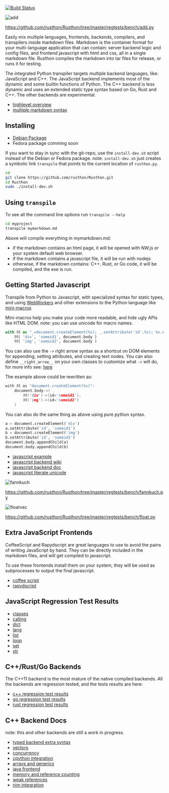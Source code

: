 [![Build Status](https://travis-ci.org/rusthon/Rusthon.svg)](https://travis-ci.org/rusthon/Rusthon)

![add](https://github.com/rusthon/Rusthon/tree/master/regtests/bench/add.py.png)

https://github.com/rusthon/Rusthon/tree/master/regtests/bench/add.py


Easily mix multiple languages, frontends, backends, compilers, and transpilers inside markdown files.
Markdown is the container format for your multi-language application that can contain: server backend logic and config files,
and frontend javascript with html and css, all in a single markdown file.
Rusthon compiles the markdown into tar files for release, or runs it for testing.

The integrated Python transpiler targets multiple backend languages, like: JavaScript and C++.
The JavaScript backend implements most of the dynamic and some builtin functions of Python.
The C++ backend is less dynamic and uses an extended static type syntax based on Go, Rust and C++.
The other backends are experimental.

* [highlevel overview](http://rusthon-lang.blogspot.com/2015/06/rusthon-overview.html)
* [multiple markdown syntax](https://github.com/rusthon/Rusthon/wiki/Multiple-Markdowns)

Installing
----------

* [Debian Package](https://github.com/rusthon/Rusthon/releases/download/0.9.9n/rusthon_0.9.2_all.deb)
* Fedora package comming soon

If you want to stay in sync with the git-repo, use the `install-dev.sh` script instead of the Debian or Fedora package. note: `install-dev.sh` just creates a symbolic link `transpile` that points to the current location of `rusthon.py`.


```bash
cd
git clone https://github.com/rusthon/Rusthon.git
cd Rusthon
sudo ./install-dev.sh
```


Using `transpile`
-----------------
To see all the command line options run `transpile --help`

```bash
cd myproject
transpile mymarkdown.md
```

Above will compile everything in mymarkdown.md:
* if the markdown contains an html page, it will be opened with NW.js or your system default web browser.
* if the markdown contains a javascript file, it will be run with nodejs
* otherwise, if the markdown contains: C++, Rust, or Go code, it will be compiled, and the exe is run.


Getting Started Javascript
-----------------

Transpile from Python to Javascript, with specialized syntax for static types, and using [WebWorkers](https://github.com/rusthon/Rusthon/wiki/WebWorker-Syntax) and other extensions to the Python language like [mini-macros](https://github.com/rusthon/Rusthon/wiki/Macro-Functions)

Mini-macros help you make your code more readable, and hide ugly APIs like HTML DOM.
note: you can use unicode for macro names.
```python
with 𝕄 as "_=document.createElement(%s); _.setAttribute('id',%s); %s.appendChild(_)":
    𝕄( 'div', 'someid1', document.body )
    𝕄( 'img', 'someid2', document.body )

```

You can also use the `->` right arrow syntax as a shortcut on DOM elements for appending, setting attributes,
and creating text nodes.  You can also define `__right_arrow__` on your own classes to customize what `->` will do,
for more info see: [here](https://github.com/rusthon/Rusthon/wiki/JavaScript-DOM-Syntax)

The example above could be rewritten as:
```c++
with 𝕄 as "document.createElement(%s)":
    document.body->(
        𝕄('div')->(id='someid1'),
        𝕄('img')->(id='someid2')
    )

```

You can also do the same thing as above using pure python syntax.
```python
a = document.createElement('div')
a.setAttribute('id', 'someid1')
b = document.createElement('img')
b.setAttribute('id', 'someid2')
document.body.appendChild(a)
document.body.appendChild(b)
```

* [javascript example](https://github.com/rusthon/Rusthon/blob/master/examples/javascript_syntax.md)
* [javascript backend wiki](https://github.com/rusthon/Rusthon/wiki/JavaScript-Backend)
* [javascript backend doc](https://github.com/rusthon/Rusthon/blob/master/doc/pythonjs.md)
* [javascript literate unicode](https://github.com/rusthon/Rusthon/wiki/JavaScript-Unicode-Literate-Output)

![fannkuch](https://github.com/rusthon/Rusthon/tree/master/regtests/bench/fannkuch.py.png)

https://github.com/rusthon/Rusthon/tree/master/regtests/bench/fannkuch.py

![floatvec](https://github.com/rusthon/Rusthon/tree/master/regtests/bench/float.py.png)

https://github.com/rusthon/Rusthon/tree/master/regtests/bench/float.py


Extra JavaScript Frontends
--------------------
CoffeeScript and Rapydscript are great languages to use to avoid the pains of writing JavaScript by hand.
They can be directly included in the markdown files, and will get compiled to javascript.

To use these frontends install them on your system, they will be used as subprocesses
to output the final javascript.
* [coffee script](https://github.com/rusthon/Rusthon/blob/master/examples/hello_coffee.md)
* [rapydscript](https://github.com/rusthon/Rusthon/blob/master/examples/hello_rapydscript.md)

JavaScript Regression Test Results
-----------------------------------
* [classes](https://github.com/rusthon/Rusthon/blob/master/regtests/regtest-report-js-class.md)
* [calling](https://github.com/rusthon/Rusthon/blob/master/regtests/regtest-report-js-calling.md)
* [dict](https://github.com/rusthon/Rusthon/blob/master/regtests/regtest-report-js-dict.md)
* [lang](https://github.com/rusthon/Rusthon/blob/master/regtests/regtest-report-js-lang.md)
* [list](https://github.com/rusthon/Rusthon/blob/master/regtests/regtest-report-js-list.md)
* [loop](https://github.com/rusthon/Rusthon/blob/master/regtests/regtest-report-js-loop.md)
* [set](https://github.com/rusthon/Rusthon/blob/master/regtests/regtest-report-js-set.md)
* [str](https://github.com/rusthon/Rusthon/blob/master/regtests/regtest-report-js-str.md)


C++/Rust/Go Backends
--------------------

The C++11 backend is the most mature of the native compiled backends.
All the backends are regression tested, and the tests results are here:

* [c++ regression test results](https://github.com/rusthon/Rusthon/blob/master/regtests/regtest-report-c%2B%2B.md)
* [go regression test results](https://github.com/rusthon/Rusthon/blob/master/regtests/regtest-report-go.md)
* [rust regression test results](https://github.com/rusthon/Rusthon/blob/master/regtests/regtest-report-rust.md)


C++ Backend Docs
-----------
note: this and other backends are still a work in progress.

* [typed backend extra syntax](https://github.com/rusthon/Rusthon/blob/master/doc/syntax.md)
* [vectors](https://github.com/rusthon/Rusthon/wiki/Lists-and-Arrays)
* [concurrency](https://github.com/rusthon/Rusthon/wiki/concurrency)
* [cpython integration](https://github.com/rusthon/Rusthon/wiki/CPython-Integration)
* [arrays and generics](https://github.com/rusthon/Rusthon/wiki/Array-Generics)
* [java frontend](https://github.com/rusthon/Rusthon/wiki/Java-Frontend)
* [memory and reference counting](https://github.com/rusthon/Rusthon/blob/master/doc/memory.md)
* [weak references](https://github.com/rusthon/Rusthon/wiki/Weak-References)
* [nim integration](https://github.com/rusthon/Rusthon/wiki/Nim-Integration)

